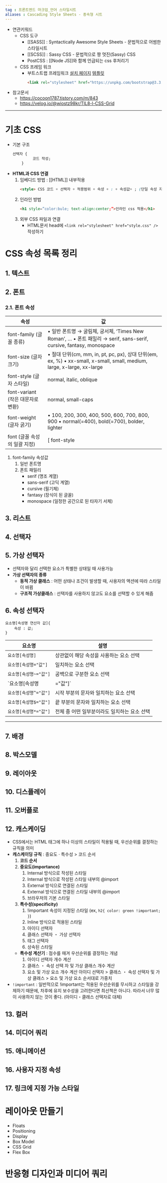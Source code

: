 ```yaml
---
tag : 프론트엔드 마크업_언어 스타일시트
aliases : Cascading Style Sheets - 종속형 시트
---
```

 
- 연관키워드
	- CSS 도구
		- [[SASS]] : Syntactically Awesome Style Sheets - 문법적으로 어썸한 스타일시트
		- [[SCSS]] : Sassy CSS - 문법적으로 짱 멋진(Sassy) CSS
		- PostCSS : [[Node JS]]와 함께 언급되는 css 후처리기
	- CSS 프레임 워크
		- 부트스트랩 프레임워크 [설치 페이지](https://getbootstrap.com/docs/4.4/getting-started/download/)  [템플릿](https://learn2you.tistory.com/42)
			```html
			<link rel="stylesheet" href="https://unpkg.com/bootstrap@3.3.7/dist/css/bootstrap.min.css">
			```
- 참고문서
	- https://cocoon1787.tistory.com/m/843
	- https://velog.io/@wiostz98kr/TIL8-l-CSS-Grid
---
# 기초 CSS
 - 기본 구조
	``` css
	선택자 {
			 코드 작성;
		}
	```
- **HTML과 CSS 연결**
	1.  임베디드 방법 : [[HTML]] 내부적용
		```html
		<style> CSS 코드 + 선택자 + 적용범위 + 속성 + : + 속성값+ ; (단일 속성 지정 마침 기호)</style>
		```
	2. 인라인 방법
		```html
		<h1 style=”color:bule; text-align:center;”>인라인 css 적용</h1>
		```
	3. 외부 CSS 파일과 연결
		- HTML문서 head에 `<link rel="stylesheet" href="style.css" />` 작성하기

# CSS 속성 목록 정리
## 1. 텍스트
## 2. 폰트
### 2.1. 폰트 속성
| 속성                                                                                                                                         | 값                                                                                                                     |
| -------------------------------------------------------------------------------------------------------------------------------------------- | ---------------------------------------------------------------------------------------------------------------------- |
| font-family (글꼴 종류) | • 일반 폰트명 → 굴림체, 궁서체, ‘Times New Roman’, … • 폰트 패밀리 → serif, sans-serif, cursive, fantasy, monospace                                                                                                                         |
| font-size (글자 크기)                                                                                                                        | • 절대 단위(cm, mm, in, pt, pc, px), 상대 단위(em, ex, %) • xx-small, x-small, small, medium, large, x-large, xx-large |
| font-style (글자 스타일)                                                                                                                     | normal, italic, oblique                                                                                                |
| font-variant (작은 대문자로 변환)                                                                                                            | normal, small-caps                                                                                                     |
|  font-weight (글자 굵기)  |  • 100, 200, 300, 400, 500, 600, 700, 800, 900 • normal(=400), bold(=700), bolder, lighter                                                                                                                      |
| font (글꼴 속성의 일괄 지정)  |   [ font-style | font-variant | font-weight ] font-size [ / line-height ] font-family                                                                                                                     |

1. font-family 속성값
	1. 일반 폰트명
	2. 폰트 패밀리
		- serif (명조 계열)
		- sans-serif (고딕 계열)
		- cursive (필기체)
		- fantasy (장식이 된 글꼴)
		- monospace (일정한 공간으로 된 타자기 서체)

## 3. 리스트
## 4. 선택자
## 5. 가상 선택자
- 선택자와 달리 선택한 요소가 특별한 상태일 때 사용가능
- **가상 선택자의 종류**
	- **동적 가상 클래스** : 어떤 상태나 조건이 발생할 때, 사용자의 액션에 따라 스타일이 바뀜
	- **구조적 가상클래스** : 선택자를 사용하지 않고도 요소를 선택할 수 있게 해줌

## 6. 속성 선택자
```
요소명[속성명 연산자 값]{
	속성 : 값;
}
```
| 요소명                 | 설명                                                             |
| ---------------------- | ---------------------------------------------------------------- |
| `요소명[속성명] `      | 상관없이 해당 속성을 사용하는 요소 선택                          |
| `요소명[속성명="값"]`  | 일치하는 요소 선택                                               |
| `요소명[속성명~="값"]` | 공백으로 구분한 요소 선택                                        |
| `요소명[속성명|="값"]` | 정확히 일치하거나 값으로 시작하고 바로 뒤에 `-` 기호로 요소 선택 |
| `요소명[속성명^="값"]` | 시작 부분의 문자와 일치하는 요소 선택                            |
| `요소명[속성명$="값"]` | 끝 부분의 문자와 일치하는 요소 선택                              |
| `요소명[속성명*="값"]` | 전체 중 어떤 일부분이라도 일치하는 요소 선택                     |

---

## 7. 배경
## 8. 박스모델
## 9. 레이아웃
## 10. 디스플레이
## 11. 오버플로
## 12. 캐스케이딩
- CSS에서는 HTML 태그에 하나 이상의 스타일이 적용될 때, 우선순위를 결정하는 규칙을 의미
- **캐스케이딩 규칙** : 중요도 · 특수성 > 코드 순서
	1. **코드 순서**
	2.  **중요도(importance)**
	    1.  Internal 방식으로 작성된 스타일
	    2.  Internal 방식으로 작성된 스타일 내부의 @import
	    3.  External 방식으로 연결된 스타일
	    4.  External 방식으로 연결된 스타일 내부의 @import
	    5.  브라우저의 기본 스타일
	3.  **특수성(specificity)**
	    1.  !important 속성이 지정된 스타일 (ex, `h2{ color: green !important; }`)
	    2.  Inline 방식으로 적용된 스타일
	    3.  아이디 선택자
	    4.  클래스 선택자 ・ 가상 선택자
	    5.  태그 선택자
	    6.  상속된 스타일
	- **특수성 계산기** : 점수를 매겨 우선순위를 결정하는 개념
	    1.  아이디 선택자 개수 계산
	    2.  클래스 ・ 속성 선택 자 및 가상 클래스 개수 계산
	    3.  요소 및 가상 요소 개수 계산
	    아이디 선택자 > 클래스 ・ 속성 선택자 및 가상 클래스 > 요소 및 가상 요소 순서대로 가중치
- `!important` : 일반적으로 !important는 적용된 우선순위를 무시하고 스타일을 강제하기 때문에, 차후에 유지 보수성을 고려한다면 최선책은 아니다. 따라서 너무 많이 사용하지 않는 것이 좋다. (아이디・클래스 선택자로 대체)
## 13. 컬러
## 14. 미디어 쿼리
## 15. 애니메이션
## 16. 사용자 지정 속성
## 17. 링크에 지정 가능 스타일


# 레이아웃 만들기
- Floats
- Positioning
- Display
- Box Model
- CSS Grid
- Flex Box

# 반응형 디자인과 미디어 쿼리


